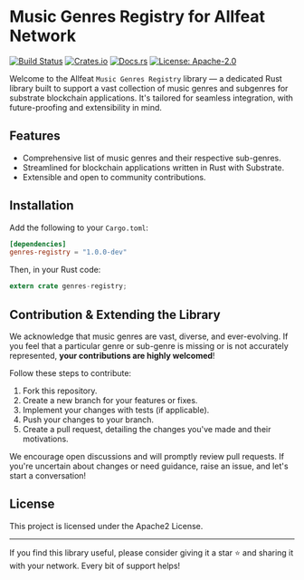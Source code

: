 # Music Genres Registry for Allfeat Network

[![Build Status](https://travis-ci.com/your-repo/musicgenres.svg?branch=master)](https://travis-ci.com/your-repo/musicgenres)
[![Crates.io](https://img.shields.io/crates/v/musicgenres.svg)](https://crates.io/crates/musicgenres)
[![Docs.rs](https://docs.rs/musicgenres/badge.svg)](https://docs.rs/musicgenres)
[![License: Apache-2.0](https://img.shields.io/badge/License-Apache2.0-yellow.svg)](https://opensource.org/licenses/Apache-2.0)

Welcome to the Allfeat `Music Genres Registry` library — a dedicated Rust library built to support a vast collection of music genres and subgenres for substrate blockchain applications. It's tailored for seamless integration, with future-proofing and extensibility in mind.

## Features

- Comprehensive list of music genres and their respective sub-genres.
- Streamlined for blockchain applications written in Rust with Substrate.
- Extensible and open to community contributions.

## Installation

Add the following to your `Cargo.toml`:

```toml
[dependencies]
genres-registry = "1.0.0-dev"
```

Then, in your Rust code:

```rust
extern crate genres-registry;
```

## Contribution & Extending the Library

We acknowledge that music genres are vast, diverse, and ever-evolving. If you feel that a particular genre or sub-genre is missing or is not accurately represented, **your contributions are highly welcomed**!

Follow these steps to contribute:

1. Fork this repository.
2. Create a new branch for your features or fixes.
3. Implement your changes with tests (if applicable).
4. Push your changes to your branch.
5. Create a pull request, detailing the changes you've made and their motivations.

We encourage open discussions and will promptly review pull requests. If you're uncertain about changes or need guidance, raise an issue, and let's start a conversation!

## License

This project is licensed under the Apache2 License.

---

If you find this library useful, please consider giving it a star ⭐ and sharing it with your network. Every bit of support helps!